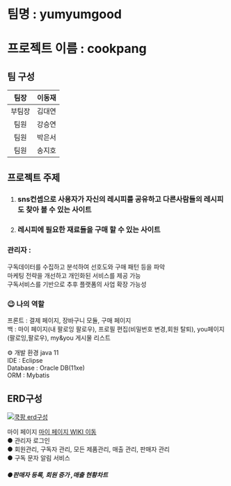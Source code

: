 # 팀명 : yumyumgood
# 프로젝트 이름 : cookpang
## 팀 구성

|팀장|이동재|           
|:--:|:--:|
|부팀장|김대연|
|팀원|강승연|
|팀원|박은서|
|팀원|송지호|


## 프로젝트 주제 

1. ###  sns컨셉으로 사용자가 자신의 레시피를 공유하고 다른사람들의 레시피도 찾아 볼 수 있는 사이트
2. ###  레시피에 필요한 재료들을 구매 할 수 있는 사이트

### 관리자 :
  구독데이터를 수집하고 분석하여 선호도와 구매 패턴 등을 파악 <br/>
마케팅 전략을 개선하고 개인화된 서비스를 제공 가능<br/>
구독서비스를 기반으로 추후 플랫폼의 사업 확장 가능성

### 😉 나의 역할 <br/>
프론트 : 결제 페이지, 장바구니 모듈, 구매 페이지  <br/>
백 : 마이 페이지(내 팔로잉 팔로우), 프로필 편집(비밀번호 변경,회원 탈퇴), you페이지(팔로잉,팔로우), my&you 게시물 리스트

⚙️ 개발 환경
java 11  <br/>
IDE : Eclipse <br/>
Database : Oracle DB(11xe) <br/>
ORM : Mybatis


## ERD구성
[![쿡팡 erd구성](./WebContent/assets/img/erdImg/cookpnagERD2.png)](https://dbdiagram.io/d/642008425758ac5f17242b13)



마이 페이지 [마이 페이지 WIKI 이동](https://github.com/nsoe12/monthly/wiki/1.%ED%8C%90%EB%A7%A4%EC%9E%90-%ED%8E%98%EC%9D%B4%EC%A7%80(%EA%B4%80%EB%A6%AC%EC%9E%90)) <br/>
● 관리자 로그인 <br/>
● 회원관리, 구독자 관리, 모든 제품관리, 매출 관리, 판매자 관리<br/>
● 구독 문자 알림 서비스
##### ●판매자 등록, 회원 증가 ,매출 현황차트


